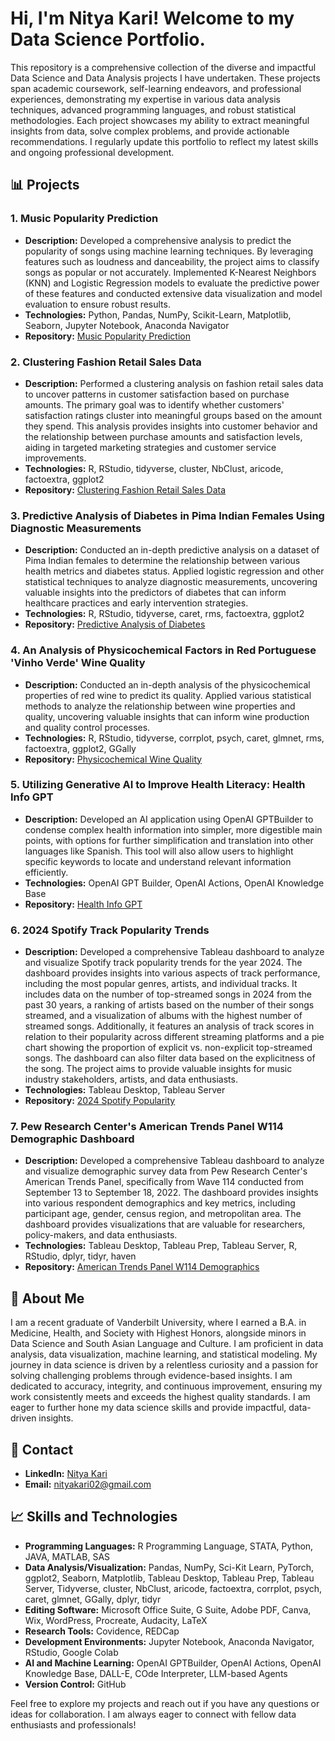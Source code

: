 # Hi, I'm Nitya Kari! Welcome to my Data Science Portfolio.
This repository is a comprehensive collection of the diverse and impactful Data Science and Data Analysis projects I have undertaken. These projects span academic coursework, self-learning endeavors, and professional experiences, demonstrating my expertise in various data analysis techniques, advanced programming languages, and robust statistical methodologies. Each project showcases my ability to extract meaningful insights from data, solve complex problems, and provide actionable recommendations. I regularly update this portfolio to reflect my latest skills and ongoing professional development.

## 📊 Projects

### 1. Music Popularity Prediction
- **Description:** Developed a comprehensive analysis to predict the popularity of songs using machine learning techniques. By leveraging features such as loudness and danceability, the project aims to classify songs as popular or not accurately. Implemented K-Nearest Neighbors (KNN) and Logistic Regression models to evaluate the predictive power of these features and conducted extensive data visualization and model evaluation to ensure robust results.
- **Technologies:** Python, Pandas, NumPy, Scikit-Learn, Matplotlib, Seaborn, Jupyter Notebook, Anaconda Navigator
- **Repository:** [Music Popularity Prediction](https://github.com/nityakari02/musicpopularityprediction.git)

### 2. Clustering Fashion Retail Sales Data
- **Description:** Performed a clustering analysis on fashion retail sales data to uncover patterns in customer satisfaction based on purchase amounts. The primary goal was to identify whether customers' satisfaction ratings cluster into meaningful groups based on the amount they spend. This analysis provides insights into customer behavior and the relationship between purchase amounts and satisfaction levels, aiding in targeted marketing strategies and customer service improvements.
- **Technologies:** R, RStudio, tidyverse, cluster, NbClust, aricode, factoextra, ggplot2
- **Repository:** [Clustering Fashion Retail Sales Data](https://github.com/nityakari02/fashionclusteringanalysis.git)

### 3. Predictive Analysis of Diabetes in Pima Indian Females Using Diagnostic Measurements
- **Description:** Conducted an in-depth predictive analysis on a dataset of Pima Indian females to determine the relationship between various health metrics and diabetes status. Applied logistic regression and other statistical techniques to analyze diagnostic measurements, uncovering valuable insights into the predictors of diabetes that can inform healthcare practices and early intervention strategies.
- **Technologies:** R, RStudio, tidyverse, caret, rms, factoextra, ggplot2
- **Repository:** [Predictive Analysis of Diabetes](https://github.com/nityakari02/predictiveanalysisdiabetes.git)

### 4. An Analysis of Physicochemical Factors in Red Portuguese 'Vinho Verde' Wine Quality
- **Description:** Conducted an in-depth analysis of the physicochemical properties of red wine to predict its quality. Applied various statistical methods to analyze the relationship between wine properties and quality, uncovering valuable insights that can inform wine production and quality control processes.
- **Technologies:** R, RStudio, tidyverse, corrplot, psych, caret, glmnet, rms, factoextra, ggplot2, GGally
- **Repository:** [Physicochemical Wine Quality](https://github.com/nityakari02/physicochemicalwinequality.git)

### 5. Utilizing Generative AI to Improve Health Literacy: Health Info GPT
- **Description:** Developed an AI application using OpenAI GPTBuilder to condense complex health information into simpler, more digestible main points, with options for further simplification and translation into other languages like Spanish. This tool will also allow users to highlight specific keywords to locate and understand relevant information efficiently.
- **Technologies:** OpenAI GPT Builder, OpenAI Actions, OpenAI Knowledge Base
- **Repository:** [Health Info GPT](https://github.com/nityakari02/HealthInfoHelper.git)

### 6. 2024 Spotify Track Popularity Trends
- **Description:** Developed a comprehensive Tableau dashboard to analyze and visualize Spotify track popularity trends for the year 2024. The dashboard provides insights into various aspects of track performance, including the most popular genres, artists, and individual tracks. It includes data on the number of top-streamed songs in 2024 from the past 30 years, a ranking of artists based on the number of their songs streamed, and a visualization of albums with the highest number of streamed songs. Additionally, it features an analysis of track scores in relation to their popularity across different streaming platforms and a pie chart showing the proportion of explicit vs. non-explicit top-streamed songs. The dashboard can also filter data based on the explicitness of the song. The project aims to provide valuable insights for music industry stakeholders, artists, and data enthusiasts.
- **Technologies:** Tableau Desktop, Tableau Server
- **Repository:** [2024 Spotify Popularity](https://github.com/nityakari02/2024SpotifyPopularity.git)

### 7. Pew Research Center's American Trends Panel W114 Demographic Dashboard
- **Description:** Developed a comprehensive Tableau dashboard to analyze and visualize demographic survey data from Pew Research Center's American Trends Panel, specifically from Wave 114 conducted from September 13 to September 18, 2022. The dashboard provides insights into various respondent demographics and key metrics, including participant age, gender, census region, and metropolitan area. The dashboard provides visualizations that are valuable for researchers, policy-makers, and data enthusiasts.
- **Technologies:** Tableau Desktop, Tableau Prep, Tableau Server, R, RStudio, dplyr, tidyr, haven
- **Repository:** [American Trends Panel W114 Demographics](https://github.com/nityakari02/ATP2024Demographics.git)

## 🌟 About Me

I am a recent graduate of Vanderbilt University, where I earned a B.A. in Medicine, Health, and Society with Highest Honors, alongside minors in Data Science and South Asian Language and Culture. I am proficient in data analysis, data visualization, machine learning, and statistical modeling. My journey in data science is driven by a relentless curiosity and a passion for solving challenging problems through evidence-based insights. I am dedicated to accuracy, integrity, and continuous improvement, ensuring my work consistently meets and exceeds the highest quality standards. I am eager to further hone my data science skills and provide impactful, data-driven insights.

## 🔗 Contact

- **LinkedIn:** [Nitya Kari](https://www.linkedin.com/in/nityakari)
- **Email:** nityakari02@gmail.com

## 📈 Skills and Technologies

- **Programming Languages:** R Programming Language, STATA, Python, JAVA, MATLAB, SAS
- **Data Analysis/Visualization:** Pandas, NumPy, Sci-Kit Learn, PyTorch, ggplot2, Seaborn, Matplotlib, Tableau Desktop, Tableau Prep, Tableau Server, Tidyverse, cluster, NbClust, aricode, factoextra, corrplot, psych, caret, glmnet, GGally, dplyr, tidyr
- **Editing Software:** Microsoft Office Suite, G Suite, Adobe PDF, Canva, Wix, WordPress, Procreate, Audacity, LaTeX
- **Research Tools:** Covidence, REDCap
- **Development Environments:** Jupyter Notebook, Anaconda Navigator, RStudio, Google Colab
- **AI and Machine Learning:** OpenAI GPTBuilder, OpenAI Actions, OpenAI Knowledge Base, DALL-E, COde Interpreter, LLM-based Agents
- **Version Control:** GitHub

Feel free to explore my projects and reach out if you have any questions or ideas for collaboration. I am always eager to connect with fellow data enthusiasts and professionals!

